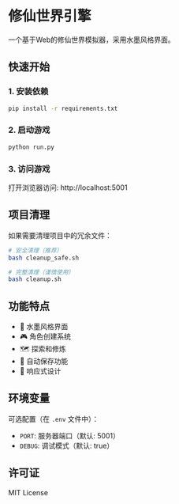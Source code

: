 # 修仙世界引擎

一个基于Web的修仙世界模拟器，采用水墨风格界面。

## 快速开始

### 1. 安装依赖
```bash
pip install -r requirements.txt
```

### 2. 启动游戏
```bash
python run.py
```

### 3. 访问游戏
打开浏览器访问: http://localhost:5001

## 项目清理

如果需要清理项目中的冗余文件：

```bash
# 安全清理（推荐）
bash cleanup_safe.sh

# 完整清理（谨慎使用）
bash cleanup.sh
```

## 功能特点

- 🎨 水墨风格界面
- 🎮 角色创建系统
- 🗺️ 探索和修炼
- 💾 自动保存功能
- 📱 响应式设计

## 环境变量

可选配置（在 `.env` 文件中）：
- `PORT`: 服务器端口（默认: 5001）
- `DEBUG`: 调试模式（默认: true）

## 许可证

MIT License
